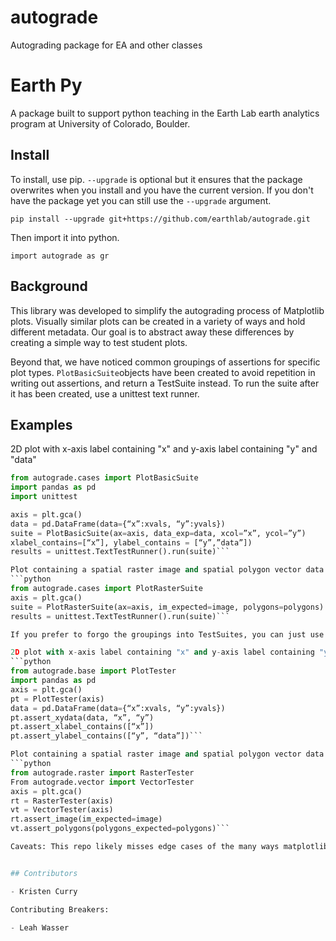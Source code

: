 # autograde
Autograding package for EA and other classes


# Earth Py

A package built to support python teaching in the Earth Lab earth analytics program
at University of Colorado, Boulder.

## Install

To install, use pip. `--upgrade` is optional but it ensures that the package overwrites
when you install and you have the current version. If you don't have the package
yet you can still use the `--upgrade` argument.

`pip install --upgrade git+https://github.com/earthlab/autograde.git`

Then import it into python.

`import autograde as gr`

## Background

This library was developed to simplify the autograding process of Matplotlib plots. Visually similar plots can be created in a variety of ways and hold different metadata. Our goal is to abstract away these differences by creating a simple way to test student plots.

Beyond that, we have noticed common groupings of assertions for specific plot types. `PlotBasicSuite`objects have been created to avoid repetition in writing out assertions, and return a TestSuite instead. To run the suite after it has been created, use a unittest text runner.

## Examples

2D plot with x-axis label containing "x" and y-axis label containing "y" and "data"

```python
from autograde.cases import PlotBasicSuite
import pandas as pd
import unittest

axis = plt.gca()
data = pd.DataFrame(data={“x”:xvals, “y”:yvals})
suite = PlotBasicSuite(ax=axis, data_exp=data, xcol=”x”, ycol=”y”)
xlabel_contains=[“x”], ylabel_contains = [“y”,”data”])
results = unittest.TextTestRunner().run(suite)```

Plot containing a spatial raster image and spatial polygon vector data
```python
from autograde.cases import PlotRasterSuite
axis = plt.gca()
suite = PlotRasterSuite(ax=axis, im_expected=image, polygons=polygons)
results = unittest.TextTestRunner().run(suite)```

If you prefer to forgo the groupings into TestSuites, you can just use the assertions instead.

2D plot with x-axis label containing "x" and y-axis label containing "y" and "data"
```python
from autograde.base import PlotTester
import pandas as pd
axis = plt.gca()
pt = PlotTester(axis)
data = pd.DataFrame(data={“x”:xvals, “y”:yvals})
pt.assert_xydata(data, “x”, “y”)
pt.assert_xlabel_contains([“x”])
pt.assert_ylabel_contains([“y”, “data”])```

Plot containing a spatial raster image and spatial polygon vector data
```python
from autograde.raster import RasterTester
From autograde.vector import VectorTester
axis = plt.gca()
rt = RasterTester(axis)
vt = VectorTester(axis)
rt.assert_image(im_expected=image)
vt.assert_polygons(polygons_expected=polygons)```

Caveats: This repo likely misses edge cases of the many ways matplotlib plots can be created. Please feel free to submit bugs!


## Contributors

- Kristen Curry

Contributing Breakers:

- Leah Wasser
